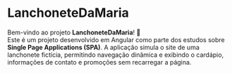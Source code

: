 # LanchoneteDaMaria

Bem-vindo ao projeto **LanchoneteDaMaria**! 🍔  
Este é um projeto desenvolvido em Angular como parte dos estudos sobre **Single Page Applications (SPA)**. A aplicação simula o site de uma lanchonete fictícia, permitindo navegação dinâmica e exibindo o cardápio, informações de contato e promoções sem recarregar a página.

